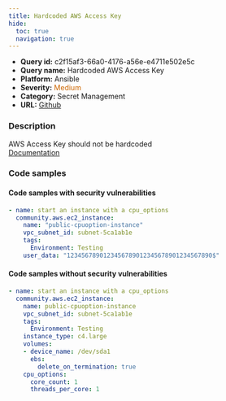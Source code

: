 ```yaml
---
title: Hardcoded AWS Access Key
hide:
  toc: true
  navigation: true
---
```


<style>
  .highlight .hll {
    background-color: #ff171742;
  }
  .md-content {
    max-width: 1100px;
    margin: 0 auto;
  }
</style>

-   **Query id:** c2f15af3-66a0-4176-a56e-e4711e502e5c
-   **Query name:** Hardcoded AWS Access Key
-   **Platform:** Ansible
-   **Severity:** <span style="color:#C60">Medium</span>
-   **Category:** Secret Management
-   **URL:** [Github](https://github.com/Checkmarx/kics/tree/master/assets/queries/ansible/aws/hardcoded_aws_access_key)

### Description
AWS Access Key should not be hardcoded<br>
[Documentation](https://docs.ansible.com/ansible/latest/collections/community/aws/ec2_instance_module.html)

### Code samples
#### Code samples with security vulnerabilities
```yaml title="Positive test num. 1 - yaml file" hl_lines="7"
- name: start an instance with a cpu_options
  community.aws.ec2_instance:
    name: "public-cpuoption-instance"
    vpc_subnet_id: subnet-5ca1ab1e
    tags:
      Environment: Testing
    user_data: "1234567890123456789012345678901234567890$"

```


#### Code samples without security vulnerabilities
```yaml title="Negative test num. 1 - yaml file"
- name: start an instance with a cpu_options
  community.aws.ec2_instance:
    name: public-cpuoption-instance
    vpc_subnet_id: subnet-5ca1ab1e
    tags:
      Environment: Testing
    instance_type: c4.large
    volumes:
    - device_name: /dev/sda1
      ebs:
        delete_on_termination: true
    cpu_options:
      core_count: 1
      threads_per_core: 1

```
